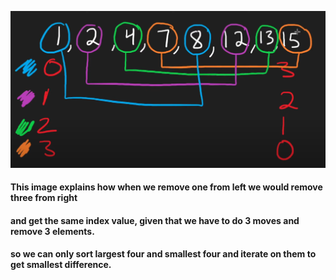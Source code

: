 ![alt text](image.png)

#### This image explains how when we remove one from left we would remove three from right
#### and get the same index value, given that we have to do 3 moves and remove 3 elements.
#### so we can only sort largest four and smallest four and iterate on them to get smallest difference.